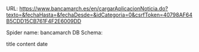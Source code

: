 URL: https://www.bancamarch.es/en/cargarAplicacionNoticia.do?texto=&fechaHasta=&fechaDesde=&idCategoria=0&csrfToken=40798AF64B5CDD15CB761F4F2E6009DD

Spider name: bancamarch
DB Schema:

title
content
date